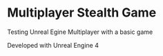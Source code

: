 # Multiplayer Stealth Game

Testing Unreal Egine Multiplayer with a basic game

Developed with Unreal Engine 4
